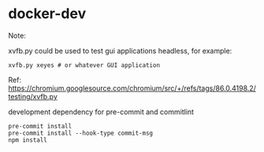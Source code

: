 # docker-dev

Note:

xvfb.py could be used to test gui applications headless, for example:
```
xvfb.py xeyes # or whatever GUI application
```

Ref:
https://chromium.googlesource.com/chromium/src/+/refs/tags/86.0.4198.2/testing/xvfb.py

development dependency for pre-commit and commitlint
```
pre-commit install
pre-commit install --hook-type commit-msg
npm install
```
